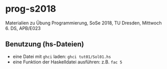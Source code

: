 # prog-s2018
Materialien zu Übung Programmierung, SoSe 2018, TU Dresden, Mittwoch 6. DS, APB/E023

## Benutzung (hs-Dateien)
* eine Datei mit ``ghci`` laden: ``ghci tut01/Sol01.hs``
* eine Funktion der Haskelldatei ausführen: z.B. ``fac 5``
